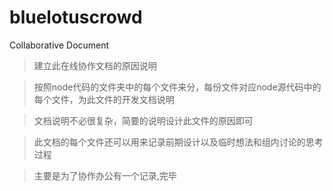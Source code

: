 # bluelotuscrowd
Collaborative Document

> 建立此在线协作文档的原因说明

> 按照node代码的文件夹中的每个文件来分，每份文件对应node源代码中的每个文件，为此文件的开发文档说明

> 文档说明不必很复杂，简要的说明设计此文件的原因即可

> 此文档的每个文件还可以用来记录前期设计以及临时想法和组内讨论的思考过程

> 主要是为了协作办公有一个记录,完毕
